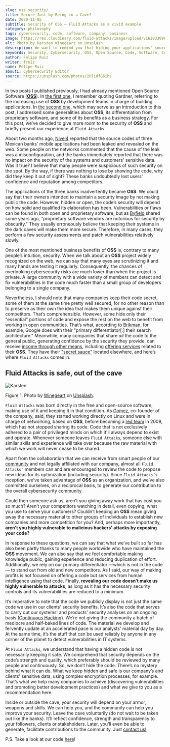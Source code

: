 ```yaml
---
slug: oss-security/
title: Secure Just by Being in a Cave?
date: 2020-11-05
subtitle: Security of OSS — Fluid Attacks as a vivid example
category: philosophy
tags: cybersecurity, code, software, company, business
image: https://res.cloudinary.com/fluid-attacks/image/upload/v1620330966/blog/oss-security/cover_ztzxzn.webp
alt: Photo by Karsten Winegeart on Unsplash
description: We want to remind you that hiding your applications' source code can often provide you only an illusion of security and that OSS is a worthwhile alternative.
keywords: Security, Cybersecurity, OSS, Open Source, Code, Software, Company, Ethical Hacking, Pentesting
author: Felipe Ruiz
writer: fruiz
name: Felipe Ruiz
about1: Cybersecurity Editor
source: https://unsplash.com/photos/2HlidfG6ihs
---
```


In two posts I published previously, I had already mentioned Open Source
Software
([**OSS**](https://en.wikipedia.org/wiki/Open-source_software)). In [the
first one](../vulns-triage-synopsys/), I remember quoting Gardner,
referring to the increasing use of **OSS** by development teams in
charge of building applications. In [the second
one](/blog/look-inside-oss/), which may serve as an introduction to this
post, I addressed some generalities about **OSS**, its differentiation
from proprietary software, and some of its benefits as a business
strategy. For this post, we’ve decided to give more room to the security
of **OSS** and briefly present our experience at `Fluid Attacks`.

About two months ago,
[Nivel4](https://blog.nivel4.com/noticias/filtracion-revela-el-codigo-fuente-de-tres-bancos-en-mexico/)
reported that the source codes of three Mexican banks' mobile
applications had been leaked and revealed on the web. Some people on the
networks commented that the cause of the leak was a misconfiguration,
and the banks immediately reported that there was no impact on the
security of the systems and customers' sensitive data. Was it true? I
believe that many people were suspicious of such security on the spot.
By the way, if there was nothing to lose by showing the code, why did
they keep it out of sight? These banks undoubtedly lost users'
confidence and reputation among competitors.

The applications of the three banks inadvertently became **OSS**. We
could say that their owners intended to maintain a security image by not
making public the code. However, hidden or open, the code’s security
will depend on how solid and qualified its elaboration has been.
Vulnerabilities or flaws can be found in both open and proprietary
software, but as
[Byfield](https://www.datamation.com/open-source/nine-reasons-for-using-open-source-software.html)
shared some years ago, "proprietary software vendors are notorious for
security by obscurity." They usually erroneously believe that keeping
their systems in the dark caves will make them more secure. Therefore,
in many cases, they perform a few security assessments and patch
vulnerabilities relatively slowly.

One of the most mentioned business benefits of **OSS** is, contrary to
many people’s intuition, security. When we talk about an **OSS** project
widely recognized on the web, we can say that many eyes are scrutinizing
it and many hands are testing it regularly. Consequently, the chances of
overlooking cybersecurity risks are much lower than when the project is
private. A large community with a wide variety of members can detect and
fix vulnerabilities in the code much faster than a small group of
developers belonging to a single company.

Nevertheless, I should note that many companies keep their code secret,
some of them at the same time pretty well secured, for no other reason
than to preserve as their own the idea that makes them unique against
their competitors. That’s comprehensible. However, some hide only their
"essential" portions of code and expose the rest on the web to benefit
from working in open communities. That’s what, according to
[Brikman](https://www.ycombinator.com/library/56-why-the-best-companies-and-developers-give-away-almost-everything-they-do),
for example, Google does with their "primary differentiator\[:\] their
search architecture." Meanwhile, many companies that share *all* the
code to the general public, generating confidence by the security they
provide, can receive [income through other
means](https://www.sciencedirect.com/science/article/abs/pii/S026840121100123X?via%3Dihub),
including [offering services](https://lwn.net/Articles/786068/) related
to their **OSS**. They have their ["secret
sauce"](https://www.ycombinator.com/library/56-why-the-best-companies-and-developers-give-away-almost-everything-they-do)
located elsewhere, and here’s where `Fluid Attacks` comes in.

## Fluid Attacks is safe, out of the cave

<div class="imgblock">

![Karsten](https://res.cloudinary.com/fluid-attacks/image/upload/v1620330966/blog/oss-security/karsten_wowiqz.webp)

<div class="title">

Figure 1. Photo by [Winegeart](https://unsplash.com/@karsten116)
on [Unsplash](https://unsplash.com/photos/v_OICS4SdEA).

</div>

</div>

`Fluid Attacks` was born directly in the free and open-source software,
making use of it and keeping it in that condition.
As [Gomez](https://www.linkedin.com/in/mgomezarango/en-us),
co-founder of the company, said,
they started working directly on Linux
and were in charge of networking,
based on **OSS**,
before becoming a [red team](../../solutions/red-teaming/)
in 2008,
which has not stopped sharing its code.
Code that is not exclusively adhered to a pair of privileged minds
on which it'll always depend to exist and operate.
Whenever someone leaves `Fluid Attacks`,
someone else with similar skills and experience will take over
because the raw material
with which we work
will never cease to be shared.

Apart from the collaboration that we can receive from smart people of
our [community](https://docs.fluidattacks.com/) and not legally
affiliated with our company, almost all `Fluid Attacks'` members can and
are encouraged to review the code to propose new ideas for its
optimization (including security). Since `Fluid Attacks’s` inception,
we’ve taken advantage of **OSS** as an organization, and we’ve also
committed ourselves, on a reciprocal basis, to generate our contribution
to the overall cybersecurity community.

Could then someone ask us, aren’t you giving away work that has cost you
so much? Aren’t your competitors watching in detail, even copying, what
you use to serve your customers? Couldn’t keeping an **OSS** mean giving
away the necessary material to other groups of individuals to establish
new companies and more competition for you? And, perhaps more
importantly, **aren’t you highly vulnerable to malicious hackers'
attacks by exposing your code?**

In response to these questions, we can say that what we’ve built so far
has also been partly thanks to many people worldwide who have maintained
the **OSS** movement. We can also say that we feel comfortable making
knowledge public, gaining experience and reducing duplication of effort.
Additionally, we rely on our primary differentiator —which is not in the
code— to stand out from old and new competitors. As I said, our way of
making profits is not focused on offering a code but services from human
intelligence using that code. Finally, **revealing our code doesn’t make
us highly vulnerable to attacks**, as long as it has the necessary
security controls and its vulnerabilities are reduced to a minimum.

It’s imperative to note that the code we publicly display is not just
the same code we use in our clients' security benefits. It’s also the
code that serves to carry out our systems' and products' security
analyses on an ongoing basis ([Continuous
Hacking](../../services/continuous-hacking/)). We’re not giving the
community a batch of mediocre and half-baked lines of code. The material
we develop and fervently update at an accelerated pace is our analysts'
material day by day. At the same time, it’s the stuff that can be used
reliably by anyone in any corner of the planet to detect vulnerabilities
in IT systems.

At `Fluid Attacks`, we understand that having a hidden code is not
necessarily keeping it safe. We comprehend that security depends on the
code’s strength and quality, which preferably should be reviewed by many
people and continuously. So, we don’t hide the code. There’s no mystery
behind what it can do. What we keep hidden and safe is our company’s and
clients' sensitive data, using complex encryption processes, for
example. That’s what we help many companies to achieve (discovering
vulnerabilities and promoting better development practices) and what we
give to you as a recommendation here.

Inside or outside the cave, your security will depend on your armor,
weapons and skills. We can help you, and the community can help you
improve your security. Leave the cave voluntarily (do not wait to be
taken out like the banks). It’ll reflect confidence, strength and
transparency to your followers, clients or stakeholders. Later, you’ll
even be able to generate, facilitate contributions to the community.
Just [contact us\!](../../contact-us/)

P.S. Take a look at our code [here](https://gitlab.com/fluidattacks)\!
